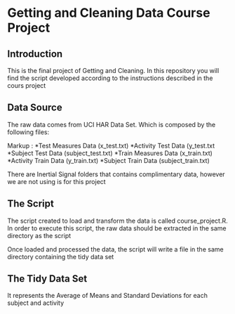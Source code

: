 # Getting and Cleaning Data Course Project

Introduction
------------------------------------------

This is the final project of Getting and Cleaning. In this repository you will find the script developed according to the instructions described in the cours project


Data Source
------------------------------------------

The raw data comes from UCI HAR Data Set. Which is composed by the following files:

Markup : *Test Measures Data (x_test.txt)
         *Activity Test Data (y_test.txt
         *Subject Test Data  (subject_test.txt)
         *Train Measures Data (x_train.txt)
         *Activity Train Data (y_train.txt)
         *Subject Train Data (subject_train.txt)

There are Inertial Signal folders that contains complimentary data, however we are not using is for this project

The Script
------------------------------------------
The script created to load and transform the data is called course_project.R. In order to execute this script, the raw data should be extracted in the same directory as the script

Once loaded and processed the data, the script will write a file in the same directory containing the tidy data set


The Tidy Data Set
------------------------------------------

It represents the Average of Means and Standard Deviations for each subject and activity
